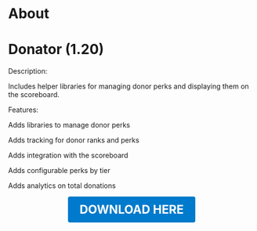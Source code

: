 # About

# Donator (1.20)

Description:

Includes helper libraries for managing donor perks and displaying them on the scoreboard.

Features:

Adds libraries to manage donor perks

Adds tracking for donor ranks and perks

Adds integration with the scoreboard

Adds configurable perks by tier

Adds analytics on total donations

<p align="center"><a href="https://github.com/LiliaFramework/Modules/raw/refs/heads/gh-pages/donator.zip" style="display:inline-block;padding:12px 24px;font-size:1.5rem;font-weight:bold;text-decoration:none;color:#fff;background-color:#007acc;border-radius:4px;">DOWNLOAD HERE</a></p>
